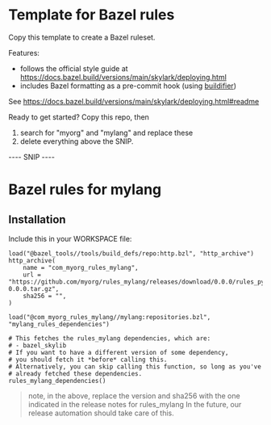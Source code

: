 # Template for Bazel rules

Copy this template to create a Bazel ruleset.

Features:
- follows the official style guide at https://docs.bazel.build/versions/main/skylark/deploying.html
- includes Bazel formatting as a pre-commit hook (using [buildifier])

See https://docs.bazel.build/versions/main/skylark/deploying.html#readme

[buildifier]: https://github.com/bazelbuild/buildtools/tree/master/buildifier#readme

Ready to get started? Copy this repo, then

1. search for "myorg" and "mylang" and replace these
1. delete everything above the SNIP.

---- SNIP ----

# Bazel rules for mylang

## Installation

Include this in your WORKSPACE file:

```starlark
load("@bazel_tools//tools/build_defs/repo:http.bzl", "http_archive")
http_archive(
    name = "com_myorg_rules_mylang",
    url = "https://github.com/myorg/rules_mylang/releases/download/0.0.0/rules_python-0.0.0.tar.gz",
    sha256 = "",
)

load("@com_myorg_rules_mylang//mylang:repositories.bzl", "mylang_rules_dependencies")

# This fetches the rules_mylang dependencies, which are:
# - bazel_skylib
# If you want to have a different version of some dependency,
# you should fetch it *before* calling this.
# Alternatively, you can skip calling this function, so long as you've
# already fetched these dependencies.
rules_mylang_dependencies()
```

> note, in the above, replace the version and sha256 with the one indicated
> in the release notes for rules_mylang
> In the future, our release automation should take care of this.
